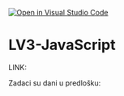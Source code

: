 [![Open in Visual Studio Code](https://classroom.github.com/assets/open-in-vscode-2e0aaae1b6195c2367325f4f02e2d04e9abb55f0b24a779b69b11b9e10269abc.svg)](https://classroom.github.com/online_ide?assignment_repo_id=19318816&assignment_repo_type=AssignmentRepo)
# LV3-JavaScript

LINK:

Zadaci su dani u predlošku:
